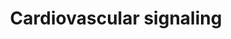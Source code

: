 ---
annotations:
- id: PW:0000003
  parent: signaling pathway
  type: Pathway Ontology
  value: signaling pathway
- id: PW:0000476
  parent: regulatory pathway
  type: Pathway Ontology
  value: cardiovascular system homeostasis pathway
authors:
- An.lebacq
- Thomas
- Khanspers
- MaintBot
- Ariutta
- L Dupuis
- Eweitz
citedin:
- link: PMC7645421
  title: Unraveling the blood transcriptome after real-life exposure of Wistar-rats
    to PM2.5, PM1 and water-soluble metals in the ambient air (2020)
- link: PMC7811506
  title: Organophosphorus flame retardants are developmental neurotoxicants in a rat
    primary brainsphere in vitro model (2020)
- link: PMC3650681
  title: Microarray analyses reveal novel targets of exercise-induced stress resistance
    in the dorsal raphe nucleus (2013)
description: ''
last-edited: 2021-05-16
organisms:
- Rattus norvegicus
redirect_from:
- /index.php/Pathway:WP590
- /instance/WP590
- /instance/WP590_rr116946
revision: r116946
schema-jsonld:
- '@context': https://schema.org/
  '@id': https://wikipathways.github.io/pathways/WP590.html
  '@type': Dataset
  creator:
    '@type': Organization
    name: WikiPathways
  description: ''
  keywords:
  - Akt1
  - Arhgef7
  - Birc3
  - COL4A2
  - Capn6
  - Casp2
  - Casp3
  - Casp6
  - Cfl1
  - Col11a1
  - Col1a1
  - Col4a1
  - Col5a1
  - Col5a2
  - Col5a3
  - Egf
  - Erbb2
  - Figf
  - Hint1
  - Hspa1a
  - Hspb1
  - Itga7
  - Map2k6
  - Mapk6
  - Mapk8
  - Pdgfra
  - Pgf
  - Racgap1
  - Rras2
  - Sepp1
  - Stmn1
  - Thbs2
  - TnC
  - Vav2
  - Vwf
  - Wasf1
  - Wnt2
  - Wnt2b
  license: CC0
  name: Cardiovascular signaling
seo: CreativeWork
title: Cardiovascular signaling
wpid: WP590
---
